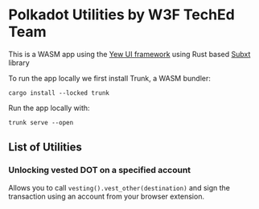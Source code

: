 # Polkadot Utilities by W3F TechEd Team

This is a WASM app using the [Yew UI framework](https://yew.rs/) using Rust based [Subxt](https://github.com/paritytech/subxt) library

To run the app locally we first install Trunk, a WASM bundler:

```
cargo install --locked trunk
```

Run the app locally with:

```
trunk serve --open
```
## List of Utilities

### Unlocking vested DOT on a specified account

Allows you to call `vesting().vest_other(destination)` and sign the transaction using an account from your browser extension.

